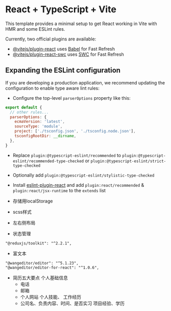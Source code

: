# React + TypeScript + Vite

This template provides a minimal setup to get React working in Vite with HMR and some ESLint rules.

Currently, two official plugins are available:

- [@vitejs/plugin-react](https://github.com/vitejs/vite-plugin-react/blob/main/packages/plugin-react/README.md) uses [Babel](https://babeljs.io/) for Fast Refresh
- [@vitejs/plugin-react-swc](https://github.com/vitejs/vite-plugin-react-swc) uses [SWC](https://swc.rs/) for Fast Refresh

## Expanding the ESLint configuration

If you are developing a production application, we recommend updating the configuration to enable type aware lint rules:

- Configure the top-level `parserOptions` property like this:

```js
export default {
  // other rules...
  parserOptions: {
    ecmaVersion: 'latest',
    sourceType: 'module',
    project: ['./tsconfig.json', './tsconfig.node.json'],
    tsconfigRootDir: __dirname,
  },
}
```

- Replace `plugin:@typescript-eslint/recommended` to `plugin:@typescript-eslint/recommended-type-checked` or `plugin:@typescript-eslint/strict-type-checked`
- Optionally add `plugin:@typescript-eslint/stylistic-type-checked`
- Install [eslint-plugin-react](https://github.com/jsx-eslint/eslint-plugin-react) and add `plugin:react/recommended` & `plugin:react/jsx-runtime` to the `extends` list



- 存储用localStorage
- scss样式
- 左右侧布局
- 状态管理
```
"@reduxjs/toolkit": "^2.2.1",
```
- 富文本
```
"@wangeditor/editor": "^5.1.23",
"@wangeditor/editor-for-react": "^1.0.6",
```
- 简历五大要点
  个人基础信息
    - 电话
    - 邮箱
    - 个人网站
  个人技能、
  工作经历
    - 公司名、负责内容、时间、是否实习
  项目经验、学历